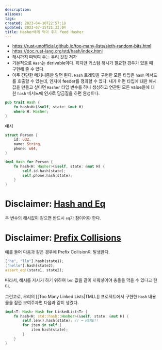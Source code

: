```yaml
---
description:
aliases: 
tags: 
created: 2023-04-10T22:57:18
updated: 2023-07-15T21:33:04
title: Hasher에게 먹이 주기 feed Hasher
---
```

- https://rust-unofficial.github.io/too-many-lists/sixth-random-bits.html
- https://doc.rust-lang.org/std/hash/index.html
- 해시까지 떠먹여 주는 우리 갓갓 저자
- 기본적으로 `Hash`는 derivable이다. 하지만 커스텀 해시가 필요한 경우가 있을 때 구현해 줄 수 있다.
- 아주 간단한 메커니즘만 알면 된다. `Hash` 트레잇을 구현한 모든 타입은 `hash` 메서드를 호출할 수 있는데, 인자에 feeder를 정의할 수 있다. 내가 어떤 타입에 대한 해시값을 만들고 싶다면 `Hasher` 타입 변수를 하나 생성하고 연관된 모든 value들에 대한 `hash` 메서드에 인자로 담금질을 하면 완성이다.

```rust
pub trait Hash {
	fn hash<H>(&self, state: &mut H)
	where H: Hasher;
}
```

예시

```rust
struct Person {
    id: u32,
    name: String,
    phone: u64,
}

impl Hash for Person {
    fn hash<H: Hasher>(&self, state: &mut H) {
        self.id.hash(state);
        self.phone.hash(state);
    }
}
```

# Disclaimer: [Hash and Eq](https://doc.rust-lang.org/std/hash/trait.Hash.html#hash-and-eq)

두 변수의 해시값이 같으면 반드시 `eq`가 참이어야 한다.

# Disclaimer: [Prefix Collisions](https://doc.rust-lang.org/std/hash/trait.Hash.html#prefix-collisions)

예를 들어 다음과 같은 경우에 Prefix Collision이 발생한다.

```rust
["he", "llo"].hash(state1);
["hello"].hash(state2);
assert_eq!(state1, state2);
```

따라서, 해시를 저시기 하기 위하여 `len` 값을 같이 끼워넣어야 충돌을 막을 수 있다고 한다.

그런고로, 우리의 [[Too Many Linked Lists|TMLL]] 프로젝트에서 구현한 `Hash` 내용물을 잠깐 보여주자면 다음과 같이 생겼다.

```rust
impl<T: Hash> Hash for LinkedList<T> {
    fn hash<H: std::hash::Hasher>(&self, state: &mut H) {
        self.len().hash(state); // ⬅️ HERE!!
        for item in self {
            item.hash(state);
        }
    }
}
```
